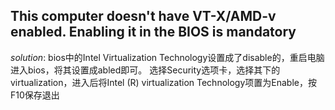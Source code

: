 ## This computer doesn't have VT-X/AMD-v enabled. Enabling it in the BIOS is mandatory
*solution*: 
bios中的Intel Virtualization Technology设置成了disable的，重启电脑进入bios，将其设置成abled即可。
选择Security选项卡，选择其下的virtualization，进入后将Intel (R) virtualization Technology项置为Enable，按F10保存退出

